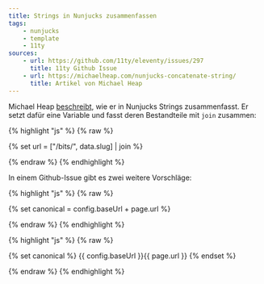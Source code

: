 ```yaml
---
title: Strings in Nunjucks zusammenfassen
tags:
    - nunjucks
    - template
    - 11ty
sources:
    - url: https://github.com/11ty/eleventy/issues/297
      title: 11ty Github Issue
    - url: https://michaelheap.com/nunjucks-concatenate-string/
      title: Artikel von Michael Heap
---
```


Michael Heap [beschreibt](https://michaelheap.com/nunjucks-concatenate-string/), wie er in Nunjucks Strings zusammenfasst. Er setzt dafür eine Variable und fasst deren Bestandteile mit ``join`` zusammen:


{% highlight "js" %}
{% raw %}

{% set url = ["/bits/", data.slug] | join %}

{% endraw %}
{% endhighlight %}

In einem Github-Issue gibt es zwei weitere Vorschläge:

{% highlight "js" %}
{% raw %}

{% set canonical = config.baseUrl + page.url %}

{% endraw %}
{% endhighlight %}



{% highlight "js" %}
{% raw %}

{% set canonical %}
{{ config.baseUrl }}{{ page.url }}
{% endset %}

{% endraw %}
{% endhighlight %}

